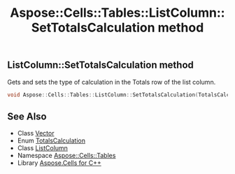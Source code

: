 ﻿---
title: Aspose::Cells::Tables::ListColumn::SetTotalsCalculation method
linktitle: SetTotalsCalculation
second_title: Aspose.Cells for C++ API Reference
description: 'Aspose::Cells::Tables::ListColumn::SetTotalsCalculation method. Gets and sets the type of calculation in the Totals row of the list column in C++.'
type: docs
weight: 900
url: /cpp/aspose.cells.tables/listcolumn/settotalscalculation/
---
## ListColumn::SetTotalsCalculation method


Gets and sets the type of calculation in the Totals row of the list column.

```cpp
void Aspose::Cells::Tables::ListColumn::SetTotalsCalculation(TotalsCalculation value)
```

## See Also

* Class [Vector](../../../aspose.cells/vector/)
* Enum [TotalsCalculation](../../totalscalculation/)
* Class [ListColumn](../)
* Namespace [Aspose::Cells::Tables](../../)
* Library [Aspose.Cells for C++](../../../)
